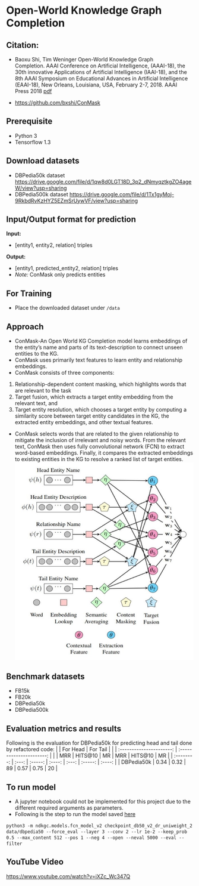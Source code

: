 # Open-World Knowledge Graph Completion

## Citation:

* Baoxu Shi, Tim Weninger Open-World Knowledge Graph Completion. AAAI Conference on Artificial Intelligence, (AAAI-18), the 30th innovative Applications of Artificial Intelligence (IAAI-18), and the 8th AAAI Symposium on Educational Advances in Artificial Intelligence (EAAI-18), New Orleans, Louisiana, USA, February 2-7, 2018. AAAI Press 2018 [pdf](https://arxiv.org/pdf/1711.03438v1.pdf)

* https://github.com/bxshi/ConMask

## Prerequisite
- Python 3
- Tensorflow 1.3

## Download datasets
- DBPedia50k dataset https://drive.google.com/file/d/1qw8d0LGT18D_3p2_dNmyqztkgZO4ageW/view?usp=sharing
- DBPedia500k dataset https://drive.google.com/file/d/1Tx1gyMoj-9RkbdRvKzHYZ5EZmSrUywVF/view?usp=sharing

## Input/Output format for prediction

**Input:**
- [entity1, entity2, relation] triples

**Output:**
- [entity1, predicted_entity2, relation] triples
- *Note:* ConMask only predicts entities

## For Training
- Place the downloaded dataset under ```/data```

## Approach
- ConMask-An Open World KG Completion model learns embeddings of the entity’s name and parts of its text-description to connect unseen entities to the KG.
- ConMask uses primarily text features to learn entity and relationship embeddings.
- ConMask consists of three components:
1. Relationship-dependent content masking, which highlights words that are relevant to the task
2. Target fusion, which extracts a target entity embedding from the relevant text, and
3. Target entity resolution, which chooses a target entity by computing a similarity score between target entity candidates in the KG, the extracted entity embeddings, and
other textual features.
- ConMask selects words that are related to the given relationship to mitigate the inclusion of irrelevant and noisy words. From the relevant text, ConMask then uses fully convolutional network (FCN) to extract word-based embeddings. Finally, it compares the extracted embeddings to existing entities in the KG to resolve a ranked list of target entities.
![](./Picture1.jpg)

## Benchmark datasets

- FB15k
- FB20k
- DBPedia50k
- DBPedia500k

## Evaluation metrics and results
Following is the evaluation for DBPedia50k for predicting head and tail done by refactored code:
|            |        For Head          |         For Tail          |
|            | :----------------------: |  :----------------------: |
|            | MRR   | HITS@10 |   MR   |  MRR   | HITS@10 |   MR   |
| :--------: | :---: | :-----: | :----: |  :---: | :-----: | :----: |
| DBPedia50k | 0.34  |   0.32  |   89   |  0.57  |   0.75  |   20   |

## To run model
- A jupyter notebook could not be implemented for this project due to the different required arguments as parameters.
- Following is the step to run the model saved [here](https://drive.google.com/file/d/1OsSwP2LTHiPzP_gManIrjdAxUjj9nl8t/view?usp=sharing)
```
python3 -m ndkgc.models.fcn_model_v2 checkpoint_db50_v2_dr_uniweight_2 data/dbpedia50 --force_eval --layer 3 --conv 2 --lr 1e-2 --keep_prob 0.5 --max_content 512 --pos 1 --neg 4 --open --neval 5000 --eval --filter
```

## YouTube Video
https://www.youtube.com/watch?v=iXZc_Wc347Q
